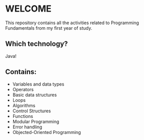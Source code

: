 # WELCOME
This repository contains all the activities related to Programming Fundamentals from my first year of study.
## Which technology?
Java!

## Contains:
- Variables and data types
- Operators
- Basic data structures
- Loops
- Algorithms
- Control Structures
- Functions
- Modular Programming
- Error handling
- Objected-Oriented Programming
